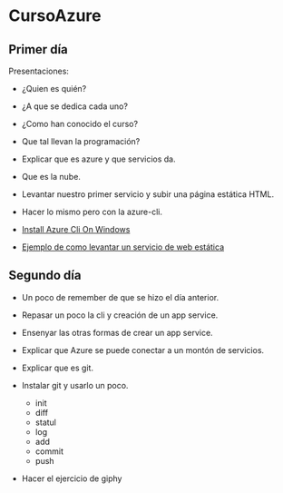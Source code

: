 # CursoAzure

## Primer día

Presentaciones:

* ¿Quien es quién?
* ¿A que se dedica cada uno?
* ¿Como han conocido el curso?
* Que tal llevan la programación?

* Explicar que es azure y que servicios da.
* Que es la nube.

* Levantar nuestro primer servicio y subir una página estática HTML.
* Hacer lo mismo pero con la azure-cli.

* [Install Azure Cli On Windows](https://docs.microsoft.com/en-us/cli/azure/install-azure-cli-windows?tabs=azure-cli)

* [Ejemplo de como levantar un servicio de web estática](https://docs.microsoft.com/en-us/azure/app-service/quickstart-html)

## Segundo día

* Un poco de remember de que se hizo el día anterior.
* Repasar un poco la cli y creación de un app service.
* Ensenyar las otras formas de crear un app service.
* Explicar que Azure se puede conectar a un montón de servicios.

* Explicar que es git.
* Instalar git y usarlo un poco.
  * init
  * diff
  * statul
  * log
  * add
  * commit
  * push

* Hacer el ejercicio de giphy
